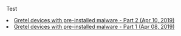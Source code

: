 Test
<li><a href="https://securitynews.sonicwall.com/xmlpost/analyzing-gretel-a7-android-device-for-pre-installed-malware-part-2/">Gretel devices with pre-installed malware - Part 2 (Apr 10, 2019)</a></li>
<li><a href="https://securitynews.sonicwall.com/xmlpost/analyzing-gretel-a7-android-device-for-pre-installed-malware-part-1/">Gretel devices with pre-installed malware - Part 1 (Apr 08, 2019)</a></li>
